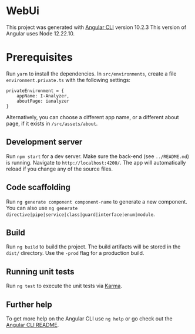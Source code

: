 # WebUi

This project was generated with [Angular CLI](https://github.com/angular/angular-cli) version 10.2.3
This version of Angular uses Node 12.22.10.

# Prerequisites

Run `yarn` to install the dependencies. In `src/environments`, create a file `environment.private.ts` with the following settings:
```
privateEnvironment = {
    appName: I-Analyzer,
    aboutPage: ianalyzer
}
```
Alternatively, you can choose a different app name, or a different about page, if it exists in `/src/assets/about`.

## Development server

Run `npm start` for a dev server. Make sure the back-end (see `../README.md`) is running. Navigate to `http://localhost:4200/`. The app will automatically reload if you change any of the source files.

## Code scaffolding

Run `ng generate component component-name` to generate a new component. You can also use `ng generate directive|pipe|service|class|guard|interface|enum|module`.

## Build

Run `ng build` to build the project. The build artifacts will be stored in the `dist/` directory. Use the `-prod` flag for a production build.

## Running unit tests

Run `ng test` to execute the unit tests via [Karma](https://karma-runner.github.io).


## Further help

To get more help on the Angular CLI use `ng help` or go check out the [Angular CLI README](https://github.com/angular/angular-cli/blob/master/README.md).
